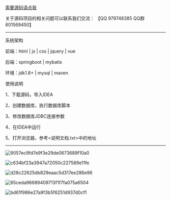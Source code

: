 

[索要源码请点我](http://mp.weixin.qq.com/mp/appmsgalbum?__biz=MzkwMDY3MTY0Nw==&action=getalbum&album_id=3423120253595582465&scene=173&subscene=&sessionid=svr_dbd799d91a1&enterid=1713666527&from_msgid=&from_itemidx=&count=3&nolastread=1#wechat_redirect)

关于源码项目的相关问题可以联系我们交流： 【QQ 979748385 QQ群 601569450】 

***************************************************************

系统架构

前端：html | js | css | jquery | vue

后端：springboot | mybatis

环境：jdk1.8+ | mysql | maven

使用说明

1、下载源码，导入IDEA

2、创建数据库，执行数据库脚本

3、修改数据库JDBC连接参数

4、在IDEA中运行

5、打开浏览器，参考<说明文档.txt>中的地址

***************************************************************

![9057ec9fd7e9f3e29de0673689f10a0](https://github.com/hjsdjko/springbooth7te4/assets/120558513/32a0a28e-d19d-42f5-b259-f166ecc3495d)

![c634bf23a3947a72050c227589e11fe](https://github.com/hjsdjko/springbooth7te4/assets/120558513/8260fcb7-0cc7-448c-8dc3-280e873081ef)

![d28c22625db829eaac5d317ee286e96](https://github.com/hjsdjko/springbooth7te4/assets/120558513/f9bd29f9-dd0f-46e4-bec5-54d67f92b634)

![65ceda96689409713f1f7fa075a6504](https://github.com/hjsdjko/springbooth7te4/assets/120558513/1dad7917-718e-4426-8e8c-24e9e2783e93)

![bd61f986e27a9f3b5f6251d937d0cf1](https://github.com/hjsdjko/springbooth7te4/assets/120558513/c46bff8a-9b77-4f89-8503-17aab1d628d8)
